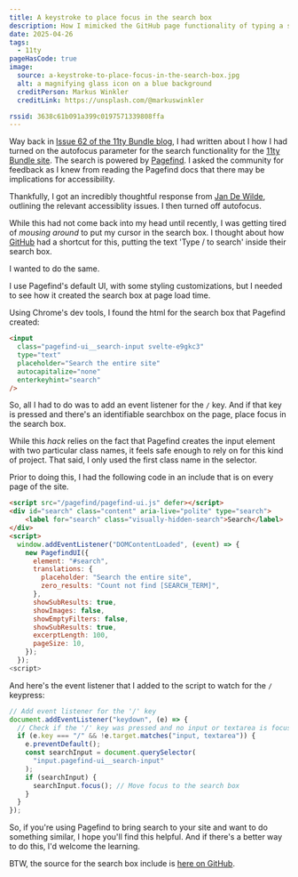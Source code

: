 ```yaml
---
title: A keystroke to place focus in the search box
description: How I mimicked the GitHub page functionality of typing a slash key to place focus in the search box.
date: 2025-04-26
tags:
  - 11ty
pageHasCode: true
image:
  source: a-keystroke-to-place-focus-in-the-search-box.jpg
  alt: a magnifying glass icon on a blue background
  creditPerson: Markus Winkler
  creditLink: https://unsplash.com/@markuswinkler

rssid: 3638c61b091a399c0197571339808ffa
---
```


Way back in [Issue 62 of the 11ty Bundle blog](https://11tybundle.dev/blog/11ty-bundle-62/), I had written about I how I had turned on the autofocus parameter for the search functionality for the [11ty Bundle site](https://11tybundle.dev). The search is powered by [Pagefind](https://pagefind.app/). I asked the community for feedback as I knew from reading the Pagefind docs that there may be implications for accessibility.

Thankfully, I got an incredibly thoughtful response from [Jan De Wilde](https://jandewil.de/), outlining the relevant accessiblity issues. I then turned off autofocus.

While this had not come back into my head until recently, I was getting tired of _mousing around_ to put my cursor in the search box. I thought about how [GitHub](https://github.com/) had a shortcut for this, putting the text 'Type / to search' inside their search box.

I wanted to do the same.

I use Pagefind's default UI, with some styling customizations, but I needed to see how it created the search box at page load time.

Using Chrome's dev tools, I found the html for the search box that Pagefind created:

```html
<input
  class="pagefind-ui__search-input svelte-e9gkc3"
  type="text"
  placeholder="Search the entire site"
  autocapitalize="none"
  enterkeyhint="search"
/>
```

So, all I had to do was to add an event listener for the `/` key. And if that key is pressed and there's an identifiable searchbox on the page, place focus in the search box.

While this _hack_ relies on the fact that Pagefind creates the input element with two particular class names, it feels safe enough to rely on for this kind of project. That said, I only used the first class name in the selector.

Prior to doing this, I had the following code in an include that is on every page of the site.

```html
<script src="/pagefind/pagefind-ui.js" defer></script>
<div id="search" class="content" aria-live="polite" type="search">
	<label for="search" class="visually-hidden-search">Search</label>
</div>
<script>
  window.addEventListener("DOMContentLoaded", (event) => {
    new PagefindUI({
      element: "#search",
      translations: {
        placeholder: "Search the entire site",
        zero_results: "Count not find [SEARCH_TERM]",
      },
      showSubResults: true,
      showImages: false,
      showEmptyFilters: false,
      showSubResults: true,
      excerptLength: 100,
      pageSize: 10,
    });
  });
<script>
```

And here's the event listener that I added to the script to watch for the `/` keypress:

```js
// Add event listener for the '/' key
document.addEventListener("keydown", (e) => {
  // Check if the '/' key was pressed and no input or textarea is focused
  if (e.key === "/" && !e.target.matches("input, textarea")) {
    e.preventDefault();
    const searchInput = document.querySelector(
      "input.pagefind-ui__search-input"
    );
    if (searchInput) {
      searchInput.focus(); // Move focus to the search box
    }
  }
});
```

So, if you're using Pagefind to bring search to your site and want to do something similar, I hope you'll find this helpful. And if there's a better way to do this, I'd welcome the learning.

BTW, the source for the search box include is [here on GitHub](https://github.com/bobmonsour/11tybundle.dev/blob/main/src/_includes/partials/searchbox.njk).
